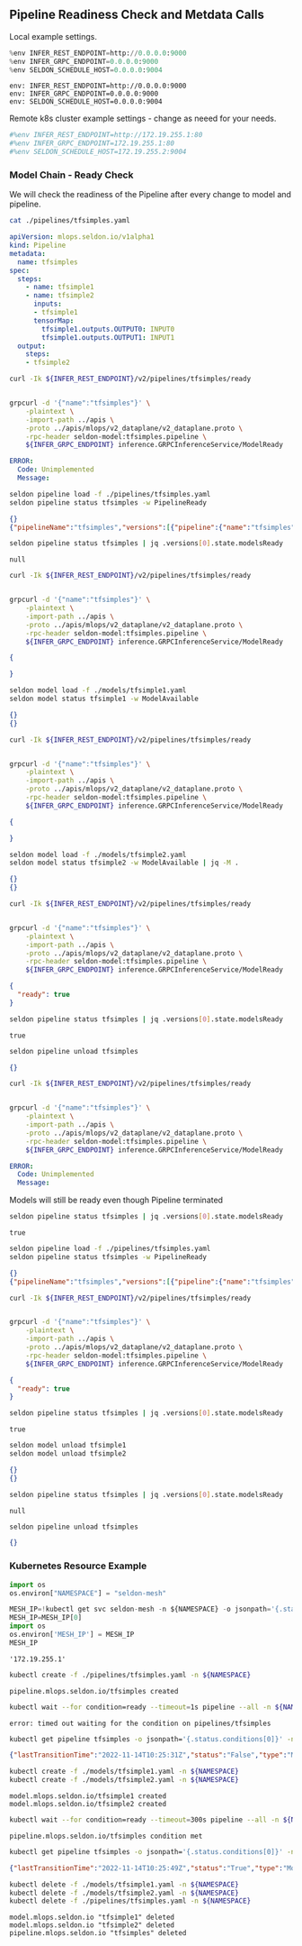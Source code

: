## Pipeline Readiness Check and Metdata Calls

Local example settings.

```python
%env INFER_REST_ENDPOINT=http://0.0.0.0:9000
%env INFER_GRPC_ENDPOINT=0.0.0.0:9000
%env SELDON_SCHEDULE_HOST=0.0.0.0:9004
```

```
env: INFER_REST_ENDPOINT=http://0.0.0.0:9000
env: INFER_GRPC_ENDPOINT=0.0.0.0:9000
env: SELDON_SCHEDULE_HOST=0.0.0.0:9004

```

Remote k8s cluster example settings - change as neeed for your needs.

```python
#%env INFER_REST_ENDPOINT=http://172.19.255.1:80
#%env INFER_GRPC_ENDPOINT=172.19.255.1:80
#%env SELDON_SCHEDULE_HOST=172.19.255.2:9004
```

### Model Chain - Ready Check

We will check the readiness of the Pipeline after every change to model and pipeline.

```bash
cat ./pipelines/tfsimples.yaml
```

```yaml
apiVersion: mlops.seldon.io/v1alpha1
kind: Pipeline
metadata:
  name: tfsimples
spec:
  steps:
    - name: tfsimple1
    - name: tfsimple2
      inputs:
      - tfsimple1
      tensorMap:
        tfsimple1.outputs.OUTPUT0: INPUT0
        tfsimple1.outputs.OUTPUT1: INPUT1
  output:
    steps:
    - tfsimple2

```

```bash
curl -Ik ${INFER_REST_ENDPOINT}/v2/pipelines/tfsimples/ready
```

```

```

```bash
grpcurl -d '{"name":"tfsimples"}' \
    -plaintext \
    -import-path ../apis \
    -proto ../apis/mlops/v2_dataplane/v2_dataplane.proto \
    -rpc-header seldon-model:tfsimples.pipeline \
    ${INFER_GRPC_ENDPOINT} inference.GRPCInferenceService/ModelReady
```

```yaml
ERROR:
  Code: Unimplemented
  Message:

```

```bash
seldon pipeline load -f ./pipelines/tfsimples.yaml
seldon pipeline status tfsimples -w PipelineReady
```

```json
{}
{"pipelineName":"tfsimples","versions":[{"pipeline":{"name":"tfsimples","uid":"cg5g53s6dpcs73c4qhf0","version":1,"steps":[{"name":"tfsimple1"},{"name":"tfsimple2","inputs":["tfsimple1.outputs"],"tensorMap":{"tfsimple1.outputs.OUTPUT0":"INPUT0","tfsimple1.outputs.OUTPUT1":"INPUT1"}}],"output":{"steps":["tfsimple2.outputs"]},"kubernetesMeta":{}},"state":{"pipelineVersion":1,"status":"PipelineReady","reason":"created pipeline","lastChangeTimestamp":"2023-03-10T10:12:31.298579659Z"}}]}

```

```bash
seldon pipeline status tfsimples | jq .versions[0].state.modelsReady
```

```
null

```

```bash
curl -Ik ${INFER_REST_ENDPOINT}/v2/pipelines/tfsimples/ready
```

```

```

```bash
grpcurl -d '{"name":"tfsimples"}' \
    -plaintext \
    -import-path ../apis \
    -proto ../apis/mlops/v2_dataplane/v2_dataplane.proto \
    -rpc-header seldon-model:tfsimples.pipeline \
    ${INFER_GRPC_ENDPOINT} inference.GRPCInferenceService/ModelReady
```

```json
{

}

```

```bash
seldon model load -f ./models/tfsimple1.yaml
seldon model status tfsimple1 -w ModelAvailable
```

```json
{}
{}

```

```bash
curl -Ik ${INFER_REST_ENDPOINT}/v2/pipelines/tfsimples/ready
```

```

```

```bash
grpcurl -d '{"name":"tfsimples"}' \
    -plaintext \
    -import-path ../apis \
    -proto ../apis/mlops/v2_dataplane/v2_dataplane.proto \
    -rpc-header seldon-model:tfsimples.pipeline \
    ${INFER_GRPC_ENDPOINT} inference.GRPCInferenceService/ModelReady
```

```json
{

}

```

```bash
seldon model load -f ./models/tfsimple2.yaml
seldon model status tfsimple2 -w ModelAvailable | jq -M .
```

```json
{}
{}

```

```bash
curl -Ik ${INFER_REST_ENDPOINT}/v2/pipelines/tfsimples/ready
```

```

```

```bash
grpcurl -d '{"name":"tfsimples"}' \
    -plaintext \
    -import-path ../apis \
    -proto ../apis/mlops/v2_dataplane/v2_dataplane.proto \
    -rpc-header seldon-model:tfsimples.pipeline \
    ${INFER_GRPC_ENDPOINT} inference.GRPCInferenceService/ModelReady
```

```json
{
  "ready": true
}

```

```bash
seldon pipeline status tfsimples | jq .versions[0].state.modelsReady
```

```
true

```

```bash
seldon pipeline unload tfsimples
```

```json
{}

```

```bash
curl -Ik ${INFER_REST_ENDPOINT}/v2/pipelines/tfsimples/ready
```

```

```

```bash
grpcurl -d '{"name":"tfsimples"}' \
    -plaintext \
    -import-path ../apis \
    -proto ../apis/mlops/v2_dataplane/v2_dataplane.proto \
    -rpc-header seldon-model:tfsimples.pipeline \
    ${INFER_GRPC_ENDPOINT} inference.GRPCInferenceService/ModelReady
```

```yaml
ERROR:
  Code: Unimplemented
  Message:

```

Models will still be ready even though Pipeline terminated

```bash
seldon pipeline status tfsimples | jq .versions[0].state.modelsReady
```

```
true

```

```bash
seldon pipeline load -f ./pipelines/tfsimples.yaml
seldon pipeline status tfsimples -w PipelineReady
```

```json
{}
{"pipelineName":"tfsimples","versions":[{"pipeline":{"name":"tfsimples","uid":"cg5g5bc6dpcs73c4qhfg","version":1,"steps":[{"name":"tfsimple1"},{"name":"tfsimple2","inputs":["tfsimple1.outputs"],"tensorMap":{"tfsimple1.outputs.OUTPUT0":"INPUT0","tfsimple1.outputs.OUTPUT1":"INPUT1"}}],"output":{"steps":["tfsimple2.outputs"]},"kubernetesMeta":{}},"state":{"pipelineVersion":1,"status":"PipelineReady","reason":"created pipeline","lastChangeTimestamp":"2023-03-10T10:13:02.109711244Z","modelsReady":true}}]}

```

```bash
curl -Ik ${INFER_REST_ENDPOINT}/v2/pipelines/tfsimples/ready
```

```

```

```bash
grpcurl -d '{"name":"tfsimples"}' \
    -plaintext \
    -import-path ../apis \
    -proto ../apis/mlops/v2_dataplane/v2_dataplane.proto \
    -rpc-header seldon-model:tfsimples.pipeline \
    ${INFER_GRPC_ENDPOINT} inference.GRPCInferenceService/ModelReady
```

```json
{
  "ready": true
}

```

```bash
seldon pipeline status tfsimples | jq .versions[0].state.modelsReady
```

```
true

```

```bash
seldon model unload tfsimple1
seldon model unload tfsimple2
```

```json
{}
{}

```

```bash
seldon pipeline status tfsimples | jq .versions[0].state.modelsReady
```

```
null

```

```bash
seldon pipeline unload tfsimples
```

```json
{}

```

### Kubernetes Resource Example

```python
import os
os.environ["NAMESPACE"] = "seldon-mesh"
```

```python
MESH_IP=!kubectl get svc seldon-mesh -n ${NAMESPACE} -o jsonpath='{.status.loadBalancer.ingress[0].ip}'
MESH_IP=MESH_IP[0]
import os
os.environ['MESH_IP'] = MESH_IP
MESH_IP
```

```
'172.19.255.1'

```

```bash
kubectl create -f ./pipelines/tfsimples.yaml -n ${NAMESPACE}
```

```
pipeline.mlops.seldon.io/tfsimples created

```

```bash
kubectl wait --for condition=ready --timeout=1s pipeline --all -n ${NAMESPACE}
```

```
error: timed out waiting for the condition on pipelines/tfsimples

```

```bash
kubectl get pipeline tfsimples -o jsonpath='{.status.conditions[0]}' -n ${NAMESPACE}
```

```json
{"lastTransitionTime":"2022-11-14T10:25:31Z","status":"False","type":"ModelsReady"}

```

```bash
kubectl create -f ./models/tfsimple1.yaml -n ${NAMESPACE}
kubectl create -f ./models/tfsimple2.yaml -n ${NAMESPACE}
```

```
model.mlops.seldon.io/tfsimple1 created
model.mlops.seldon.io/tfsimple2 created

```

```bash
kubectl wait --for condition=ready --timeout=300s pipeline --all -n ${NAMESPACE}
```

```
pipeline.mlops.seldon.io/tfsimples condition met

```

```bash
kubectl get pipeline tfsimples -o jsonpath='{.status.conditions[0]}' -n ${NAMESPACE}
```

```json
{"lastTransitionTime":"2022-11-14T10:25:49Z","status":"True","type":"ModelsReady"}

```

```bash
kubectl delete -f ./models/tfsimple1.yaml -n ${NAMESPACE}
kubectl delete -f ./models/tfsimple2.yaml -n ${NAMESPACE}
kubectl delete -f ./pipelines/tfsimples.yaml -n ${NAMESPACE}
```

```
model.mlops.seldon.io "tfsimple1" deleted
model.mlops.seldon.io "tfsimple2" deleted
pipeline.mlops.seldon.io "tfsimples" deleted

```

```python

```
